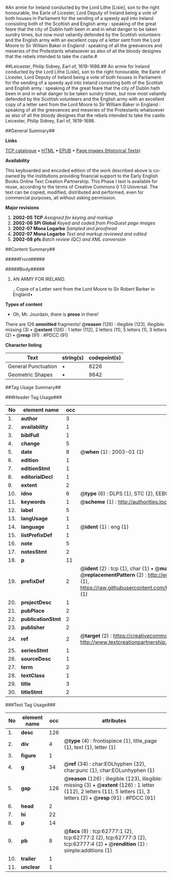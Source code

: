 #An armie for Ireland conducted by the Lord Lithe [Lisle], son to the right honourable, the Earle of Licester, Lord Deputy of Ireland being a vote of both houses in Parliament for the sending of a speedy ayd into Ireland consisting both of the Scottish and English army : speaking of the great feare that the city of Dublin hath been in and in what danger to be taken sundry times, but now most valiantly defended by the Scottish volunteers and the English army with an excellent copy of a letter sent from the Lord Moore to Sir William Baker in England : speaking of all the greevances and meseries of the Protestants whatsoever as also of all the bloody designes that the rebels intended to take the castle.#

##Leicester, Philip Sidney, Earl of, 1619-1698.##
An armie for Ireland conducted by the Lord Lithe [Lisle], son to the right honourable, the Earle of Licester, Lord Deputy of Ireland being a vote of both houses in Parliament for the sending of a speedy ayd into Ireland consisting both of the Scottish and English army : speaking of the great feare that the city of Dublin hath been in and in what danger to be taken sundry times, but now most valiantly defended by the Scottish volunteers and the English army with an excellent copy of a letter sent from the Lord Moore to Sir William Baker in England : speaking of all the greevances and meseries of the Protestants whatsoever as also of all the bloody designes that the rebels intended to take the castle.
Leicester, Philip Sidney, Earl of, 1619-1698.

##General Summary##

**Links**

[TCP catalogue](http://www.ota.ox.ac.uk/tcp/)  • 
[HTML](http://tei.it.ox.ac.uk/tcp/Texts-HTML/free/A50/A50028.html)  • 
[EPUB](http://tei.it.ox.ac.uk/tcp/Texts-EPUB/free/A50/A50028.epub) • 
[Page images (Historical Texts)](https://data.historicaltexts.jisc.ac.uk/view?pubId=eebo-12531973e&pageId=eebo-12531973e-62777-1)

**Availability**

This keyboarded and encoded edition of the
	       work described above is co-owned by the institutions
	       providing financial support to the Early English Books
	       Online Text Creation Partnership. This Phase I text is
	       available for reuse, according to the terms of Creative
	       Commons 0 1.0 Universal. The text can be copied,
	       modified, distributed and performed, even for
	       commercial purposes, all without asking permission.

**Major revisions**

1. __2002-05__ __TCP__ *Assigned for keying and markup*
1. __2002-06__ __SPi Global__ *Keyed and coded from ProQuest page images*
1. __2002-07__ __Mona Logarbo__ *Sampled and proofread*
1. __2002-07__ __Mona Logarbo__ *Text and markup reviewed and edited*
1. __2002-08__ __pfs__ *Batch review (QC) and XML conversion*

##Content Summary##

#####Front#####

#####Body#####

1. AN ARMY FOR IRELAND.

    _ Copie of a Letter sent from the Lord Moore to Sir Robert Barker in England•

**Types of content**

  * Oh, Mr. Jourdain, there is **prose** in there!

There are 126 **ommitted** fragments! 
 @__reason__ (126) : illegible (123), illegible: missing (3)  •  @__extent__ (126) : 1 letter (112), 2 letters (11), 5 letters (1), 3 letters (2)  •  @__resp__ (91) : #PDCC (91)

**Character listing**


|Text|string(s)|codepoint(s)|
|---|---|---|
|General Punctuation|•|8226|
|Geometric Shapes|▪|9642|

##Tag Usage Summary##

###Header Tag Usage###

|No|element name|occ|attributes|
|---|---|---|---|
|1.|__author__|3||
|2.|__availability__|1||
|3.|__biblFull__|1||
|4.|__change__|5||
|5.|__date__|8| @__when__ (1) : 2003-01 (1)|
|6.|__edition__|1||
|7.|__editionStmt__|1||
|8.|__editorialDecl__|1||
|9.|__extent__|2||
|10.|__idno__|6| @__type__ (6) : DLPS (1), STC (2), EEBO-CITATION (1), OCLC (1), VID (1)|
|11.|__keywords__|1| @__scheme__ (1) : http://authorities.loc.gov/ (1)|
|12.|__label__|5||
|13.|__langUsage__|1||
|14.|__language__|1| @__ident__ (1) : eng (1)|
|15.|__listPrefixDef__|1||
|16.|__note__|5||
|17.|__notesStmt__|2||
|18.|__p__|11||
|19.|__prefixDef__|2| @__ident__ (2) : tcp (1), char (1)  •  @__matchPattern__ (2) : ([0-9\-]+):([0-9IVX]+) (1), (.+) (1)  •  @__replacementPattern__ (2) : http://eebo.chadwyck.com/downloadtiff?vid=$1&page=$2 (1), https://raw.githubusercontent.com/textcreationpartnership/Texts/master/tcpchars.xml#$1 (1)|
|20.|__projectDesc__|1||
|21.|__pubPlace__|2||
|22.|__publicationStmt__|2||
|23.|__publisher__|2||
|24.|__ref__|2| @__target__ (2) : https://creativecommons.org/publicdomain/zero/1.0/ (1), http://www.textcreationpartnership.org/docs/. (1)|
|25.|__seriesStmt__|1||
|26.|__sourceDesc__|1||
|27.|__term__|2||
|28.|__textClass__|1||
|29.|__title__|3||
|30.|__titleStmt__|2||


###Text Tag Usage###

|No|element name|occ|attributes|
|---|---|---|---|
|1.|__desc__|126||
|2.|__div__|4| @__type__ (4) : frontispiece (1), title_page (1), text (1), letter (1)|
|3.|__figure__|1||
|4.|__g__|34| @__ref__ (34) : char:EOLhyphen (32), char:punc (1), char:EOLunhyphen (1)|
|5.|__gap__|126| @__reason__ (126) : illegible (123), illegible: missing (3)  •  @__extent__ (126) : 1 letter (112), 2 letters (11), 5 letters (1), 3 letters (2)  •  @__resp__ (91) : #PDCC (91)|
|6.|__head__|2||
|7.|__hi__|22||
|8.|__p__|14||
|9.|__pb__|8| @__facs__ (8) : tcp:62777:1 (2), tcp:62777:2 (2), tcp:62777:3 (2), tcp:62777:4 (2)  •  @__rendition__ (1) : simple:additions (1)|
|10.|__trailer__|1||
|11.|__unclear__|1||
